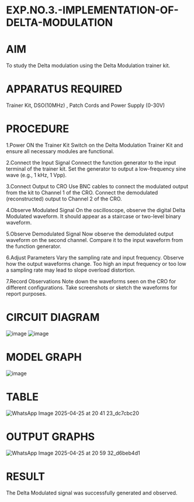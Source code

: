 # EXP.NO.3.-IMPLEMENTATION-OF-DELTA-MODULATION

# AIM
To study the Delta modulation using the Delta Modulation trainer kit.

# APPARATUS REQUIRED
Trainer Kit, DSO(10MHz) , Patch Cords and Power Supply (0-30V)

# PROCEDURE
1.Power ON the Trainer Kit Switch on the Delta Modulation Trainer Kit and ensure all necessary modules are functional.

2.Connect the Input Signal Connect the function generator to the input terminal of the trainer kit. Set the generator to output a low-frequency sine wave (e.g., 1 kHz, 1 Vpp).

3.Connect Output to CRO Use BNC cables to connect the modulated output from the kit to Channel 1 of the CRO. Connect the demodulated (reconstructed) output to Channel 2 of the CRO.

4.Observe Modulated Signal On the oscilloscope, observe the digital Delta Modulated waveform. It should appear as a staircase or two-level binary waveform.

5.Observe Demodulated Signal Now observe the demodulated output waveform on the second channel. Compare it to the input waveform from the function generator.

6.Adjust Parameters Vary the sampling rate and input frequency. Observe how the output waveforms change. Too high an input frequency or too low a sampling rate may lead to slope overload distortion.

7.Record Observations Note down the waveforms seen on the CRO for different configurations. Take screenshots or sketch the waveforms for report purposes.

# CIRCUIT DIAGRAM
![image](https://github.com/user-attachments/assets/e1143471-c92d-4368-9e40-76f35eb9925e)
![image](https://github.com/user-attachments/assets/3778aa24-c5a4-4f23-ad88-c8612b0cb807)

# MODEL GRAPH
![image](https://github.com/user-attachments/assets/8fdf0942-110d-4fc7-82e9-5ebfc99b5076)

# TABLE
![WhatsApp Image 2025-04-25 at 20 41 23_dc7cbc20](https://github.com/user-attachments/assets/6e41bcf0-1e6b-46a1-b45c-7d5191ab08bf)

# OUTPUT GRAPHS
![WhatsApp Image 2025-04-25 at 20 59 32_d6beb4d1](https://github.com/user-attachments/assets/b1260168-63cf-40ce-9bd3-32964ba98231)

# RESULT
The Delta Modulated signal was successfully generated and observed.
